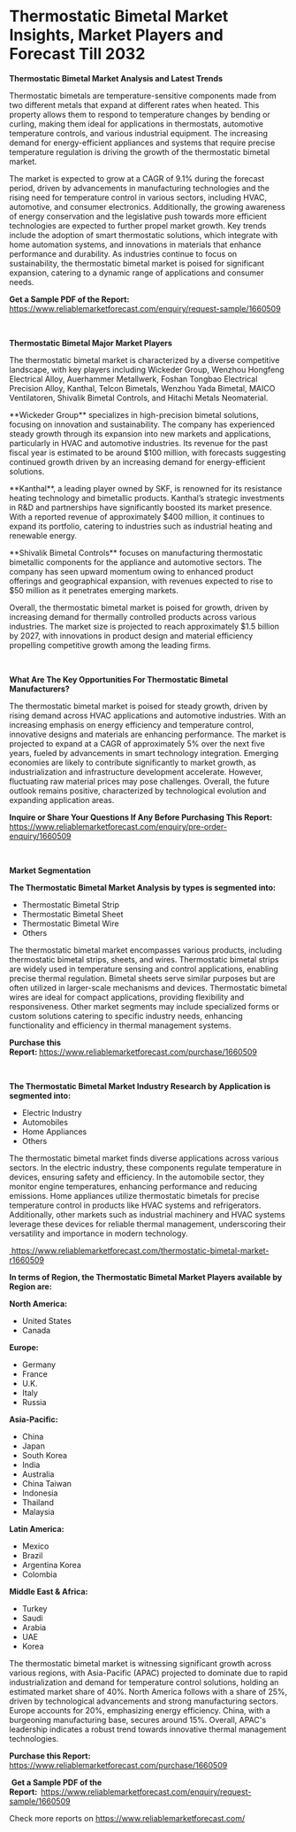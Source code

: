 <p><h1>Thermostatic Bimetal Market Insights, Market Players and Forecast Till 2032</h1></p><p><strong>Thermostatic Bimetal Market Analysis and Latest Trends</strong></p>
<p><p>Thermostatic bimetals are temperature-sensitive components made from two different metals that expand at different rates when heated. This property allows them to respond to temperature changes by bending or curling, making them ideal for applications in thermostats, automotive temperature controls, and various industrial equipment. The increasing demand for energy-efficient appliances and systems that require precise temperature regulation is driving the growth of the thermostatic bimetal market.</p><p>The market is expected to grow at a CAGR of 9.1% during the forecast period, driven by advancements in manufacturing technologies and the rising need for temperature control in various sectors, including HVAC, automotive, and consumer electronics. Additionally, the growing awareness of energy conservation and the legislative push towards more efficient technologies are expected to further propel market growth. Key trends include the adoption of smart thermostatic solutions, which integrate with home automation systems, and innovations in materials that enhance performance and durability. As industries continue to focus on sustainability, the thermostatic bimetal market is poised for significant expansion, catering to a dynamic range of applications and consumer needs.</p></p>
<p><strong>Get a Sample PDF of the Report:&nbsp;</strong> <a href="https://www.reliablemarketforecast.com/enquiry/request-sample/1660509?utm_campaign=1899&utm_medium=2&utm_source=Github&utm_content=ia&utm_term=30012025&utm_id=thermostatic-bimetal">https://www.reliablemarketforecast.com/enquiry/request-sample/1660509</a></p>
<p>&nbsp;</p>
<p><strong>Thermostatic Bimetal Major Market Players</strong></p>
<p><p>The thermostatic bimetal market is characterized by a diverse competitive landscape, with key players including Wickeder Group, Wenzhou Hongfeng Electrical Alloy, Auerhammer Metallwerk, Foshan Tongbao Electrical Precision Alloy, Kanthal, Telcon Bimetals, Wenzhou Yada Bimetal, MAICO Ventilatoren, Shivalik Bimetal Controls, and Hitachi Metals Neomaterial.</p><p>**Wickeder Group** specializes in high-precision bimetal solutions, focusing on innovation and sustainability. The company has experienced steady growth through its expansion into new markets and applications, particularly in HVAC and automotive industries. Its revenue for the past fiscal year is estimated to be around $100 million, with forecasts suggesting continued growth driven by an increasing demand for energy-efficient solutions.</p><p>**Kanthal**, a leading player owned by SKF, is renowned for its resistance heating technology and bimetallic products. Kanthal’s strategic investments in R&D and partnerships have significantly boosted its market presence. With a reported revenue of approximately $400 million, it continues to expand its portfolio, catering to industries such as industrial heating and renewable energy.</p><p>**Shivalik Bimetal Controls** focuses on manufacturing thermostatic bimetallic components for the appliance and automotive sectors. The company has seen upward momentum owing to enhanced product offerings and geographical expansion, with revenues expected to rise to $50 million as it penetrates emerging markets.</p><p>Overall, the thermostatic bimetal market is poised for growth, driven by increasing demand for thermally controlled products across various industries. The market size is projected to reach approximately $1.5 billion by 2027, with innovations in product design and material efficiency propelling competitive growth among the leading firms.</p></p>
<p>&nbsp;</p>
<p><strong>What Are The Key Opportunities For Thermostatic Bimetal Manufacturers?</strong></p>
<p><p>The thermostatic bimetal market is poised for steady growth, driven by rising demand across HVAC applications and automotive industries. With an increasing emphasis on energy efficiency and temperature control, innovative designs and materials are enhancing performance. The market is projected to expand at a CAGR of approximately 5% over the next five years, fueled by advancements in smart technology integration. Emerging economies are likely to contribute significantly to market growth, as industrialization and infrastructure development accelerate. However, fluctuating raw material prices may pose challenges. Overall, the future outlook remains positive, characterized by technological evolution and expanding application areas.</p></p>
<p><strong>Inquire or Share Your Questions If Any Before Purchasing This Report:</strong> <a href="https://www.reliablemarketforecast.com/enquiry/pre-order-enquiry/1660509?utm_campaign=1899&utm_medium=2&utm_source=Github&utm_content=ia&utm_term=30012025&utm_id=thermostatic-bimetal">https://www.reliablemarketforecast.com/enquiry/pre-order-enquiry/1660509</a></p>
<p>&nbsp;</p>
<p><strong>Market Segmentation</strong></p>
<p><strong>The Thermostatic Bimetal Market Analysis by types is segmented into:</strong></p>
<p><ul><li>Thermostatic Bimetal Strip</li><li>Thermostatic Bimetal Sheet</li><li>Thermostatic Bimetal Wire</li><li>Others</li></ul></p>
<p><p>The thermostatic bimetal market encompasses various products, including thermostatic bimetal strips, sheets, and wires. Thermostatic bimetal strips are widely used in temperature sensing and control applications, enabling precise thermal regulation. Bimetal sheets serve similar purposes but are often utilized in larger-scale mechanisms and devices. Thermostatic bimetal wires are ideal for compact applications, providing flexibility and responsiveness. Other market segments may include specialized forms or custom solutions catering to specific industry needs, enhancing functionality and efficiency in thermal management systems.</p></p>
<p><strong>Purchase this Report:&nbsp;</strong><a href="https://www.reliablemarketforecast.com/purchase/1660509?utm_campaign=1899&utm_medium=2&utm_source=Github&utm_content=ia&utm_term=30012025&utm_id=thermostatic-bimetal">https://www.reliablemarketforecast.com/purchase/1660509</a></p>
<p>&nbsp;</p>
<p><strong>The Thermostatic Bimetal Market Industry Research by Application is segmented into:</strong></p>
<p><ul><li>Electric Industry</li><li>Automobiles</li><li>Home Appliances</li><li>Others</li></ul></p>
<p><p>The thermostatic bimetal market finds diverse applications across various sectors. In the electric industry, these components regulate temperature in devices, ensuring safety and efficiency. In the automobile sector, they monitor engine temperatures, enhancing performance and reducing emissions. Home appliances utilize thermostatic bimetals for precise temperature control in products like HVAC systems and refrigerators. Additionally, other markets such as industrial machinery and HVAC systems leverage these devices for reliable thermal management, underscoring their versatility and importance in modern technology.</p></p>
<p><a href="https://www.reliablemarketforecast.com/thermostatic-bimetal-market-r1660509?utm_campaign=1899&utm_medium=2&utm_source=Github&utm_content=ia&utm_term=30012025&utm_id=thermostatic-bimetal">&nbsp;https://www.reliablemarketforecast.com/thermostatic-bimetal-market-r1660509</a></p>
<p><strong>In terms of Region, the Thermostatic Bimetal Market Players available by Region are:</strong></p>
<p>
    <p> <strong> North America: </strong>
        <ul>
            <li>United States</li>
            <li>Canada</li>
        </ul>
        </p> 
    <p> <strong> Europe: </strong>
        <ul>
            <li>Germany</li>
            <li>France</li>
            <li>U.K.</li>
            <li>Italy</li>
            <li>Russia</li>
        </ul>
        </p> 
    <p> <strong> Asia-Pacific: </strong>
        <ul>
            <li>China</li>
            <li>Japan</li>
            <li>South Korea</li>
            <li>India</li>
            <li>Australia</li>
            <li>China Taiwan</li>
            <li>Indonesia</li>
            <li>Thailand</li>
            <li>Malaysia</li>
        </ul>
        </p> 
    <p> <strong> Latin America: </strong>
        <ul>
            <li>Mexico</li>
            <li>Brazil</li>
            <li>Argentina Korea</li>
            <li>Colombia</li>
        </ul>
        </p> 
    <p> <strong> Middle East & Africa: </strong>
        <ul>
            <li>Turkey</li>
            <li>Saudi</li>
            <li>Arabia</li>
            <li>UAE</li>
            <li>Korea</li>
        </ul>
    </p>
    </p>
<p><p>The thermostatic bimetal market is witnessing significant growth across various regions, with Asia-Pacific (APAC) projected to dominate due to rapid industrialization and demand for temperature control solutions, holding an estimated market share of 40%. North America follows with a share of 25%, driven by technological advancements and strong manufacturing sectors. Europe accounts for 20%, emphasizing energy efficiency. China, with a burgeoning manufacturing base, secures around 15%. Overall, APAC's leadership indicates a robust trend towards innovative thermal management technologies.</p></p>
<p><strong>Purchase this Report: </strong><a href="https://www.reliablemarketforecast.com/purchase/1660509?utm_campaign=1899&utm_medium=2&utm_source=Github&utm_content=ia&utm_term=30012025&utm_id=thermostatic-bimetal">https://www.reliablemarketforecast.com/purchase/1660509</a></p>
<p>&nbsp;<strong>Get a Sample PDF of the Report:&nbsp;&nbsp;</strong><a href="https://www.reliablemarketforecast.com/enquiry/request-sample/1660509?utm_campaign=1899&utm_medium=2&utm_source=Github&utm_content=ia&utm_term=30012025&utm_id=thermostatic-bimetal">https://www.reliablemarketforecast.com/enquiry/request-sample/1660509</a></p>
<p><strong></strong></p>
<p>Check more reports on <a href="https://www.reliablemarketforecast.com/?utm_campaign=1899&utm_medium=2&utm_source=Github&utm_content=ia&utm_term=30012025&utm_id=thermostatic-bimetal">https://www.reliablemarketforecast.com/</a></p>
